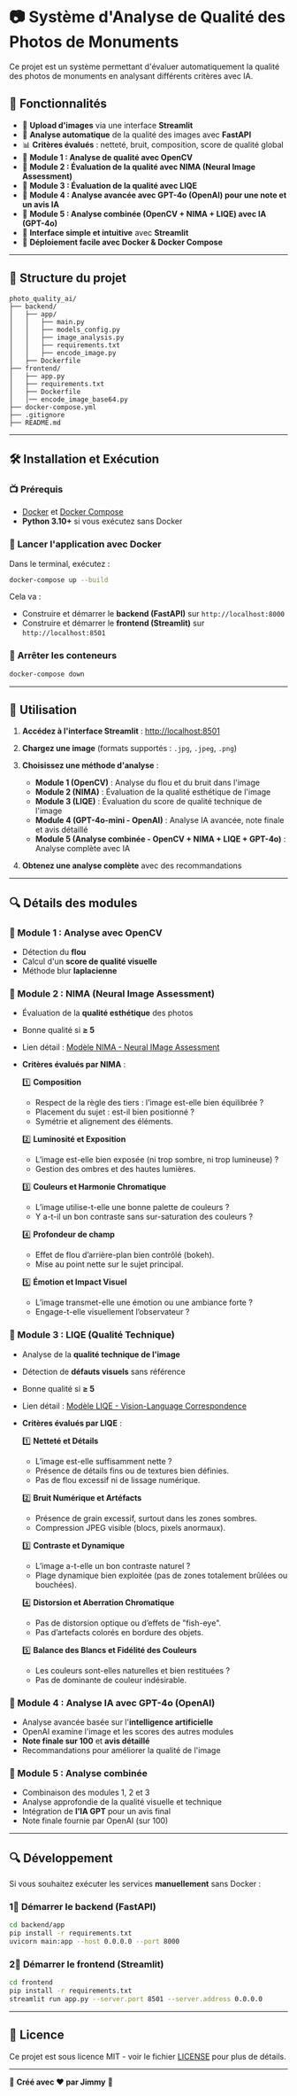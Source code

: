 # 📷 **Système d'Analyse de Qualité des Photos de Monuments**

Ce projet est un système permettant d'évaluer automatiquement la qualité des photos de monuments en analysant différents critères avec IA.

## 🚀 **Fonctionnalités**
- 🎨 **Upload d'images** via une interface **Streamlit**
- 🌟 **Analyse automatique** de la qualité des images avec **FastAPI**
- 📊 **Critères évalués** : netteté, bruit, composition, score de qualité global
- 🧠 **Module 1 : Analyse de qualité avec OpenCV**
- 🤖 **Module 2 : Évaluation de la qualité avec NIMA (Neural Image Assessment)**
- 🤖 **Module 3 : Évaluation de la qualité avec LIQE**
- 🌟 **Module 4 : Analyse avancée avec GPT-4o (OpenAI) pour une note et un avis IA**
- 🌟 **Module 5 : Analyse combinée (OpenCV + NIMA + LIQE) avec IA (GPT-4o)** 
- 🔧 **Interface simple et intuitive** avec **Streamlit**
- 🐳 **Déploiement facile avec Docker & Docker Compose**

---

## 📂 **Structure du projet**
```
photo_quality_ai/
├── backend/          
│   ├── app/
│   │   ├── main.py    
│   │   ├── models_config.py   
│   │   ├── image_analysis.py    
│   │   ├── requirements.txt
│   │   ├── encode_image.py
│   ├── Dockerfile
├── frontend/          
│   ├── app.py
│   ├── requirements.txt
│   ├── Dockerfile
│   │── encode_image_base64.py
├── docker-compose.yml
├── .gitignore
├── README.md
```

---

## 🛠️ **Installation et Exécution**

### 📺 **Prérequis**
- [Docker](https://www.docker.com/) et [Docker Compose](https://docs.docker.com/compose/)
- **Python 3.10+** si vous exécutez sans Docker

### 🔧 **Lancer l'application avec Docker**
Dans le terminal, exécutez :
```bash
docker-compose up --build
```
Cela va :
- Construire et démarrer le **backend (FastAPI)** sur `http://localhost:8000`
- Construire et démarrer le **frontend (Streamlit)** sur `http://localhost:8501`

### 📂 **Arrêter les conteneurs**
```bash
docker-compose down
```

---

## 🎨 **Utilisation**
1. **Accédez à l'interface Streamlit** : [http://localhost:8501](http://localhost:8501)
2. **Chargez une image** (formats supportés : `.jpg`, `.jpeg`, `.png`)
3. **Choisissez une méthode d'analyse** :
   - **Module 1 (OpenCV)** : Analyse du flou et du bruit dans l'image
   - **Module 2 (NIMA)** : Évaluation de la qualité esthétique de l'image
   - **Module 3 (LIQE)** : Évaluation du score de qualité technique de l'image
   - **Module 4 (GPT-4o-mini - OpenAI)** : Analyse IA avancée, note finale et avis détaillé
   - **Module 5 (Analyse combinée - OpenCV + NIMA + LIQE + GPT-4o)** : Analyse complète avec IA

4. **Obtenez une analyse complète** avec des recommandations

---

## 🔍 **Détails des modules**

### **📸 Module 1 : Analyse avec OpenCV**
- Détection du **flou**
- Calcul d'un **score de qualité visuelle**
- Méthode blur **laplacienne**

### **🌟 Module 2 : NIMA (Neural Image Assessment)**
- Évaluation de la **qualité esthétique** des photos
- Bonne qualité si **≥ 5**
- Lien détail : [Modèle NIMA - Neural IMage Assessment](https://github.com/yunxiaoshi/Neural-IMage-Assessment)
- **Critères évalués par NIMA** :
  
  1️⃣ **Composition**  
  - Respect de la règle des tiers : l’image est-elle bien équilibrée ?
  - Placement du sujet : est-il bien positionné ?
  - Symétrie et alignement des éléments.
  
  2️⃣ **Luminosité et Exposition**  
  - L’image est-elle bien exposée (ni trop sombre, ni trop lumineuse) ?
  - Gestion des ombres et des hautes lumières.
  
  3️⃣ **Couleurs et Harmonie Chromatique**  
  - L’image utilise-t-elle une bonne palette de couleurs ?
  - Y a-t-il un bon contraste sans sur-saturation des couleurs ?
  
  4️⃣ **Profondeur de champ**  
  - Effet de flou d’arrière-plan bien contrôlé (bokeh).
  - Mise au point nette sur le sujet principal.
  
  5️⃣ **Émotion et Impact Visuel**  
  - L’image transmet-elle une émotion ou une ambiance forte ?
  - Engage-t-elle visuellement l’observateur ?

### **🔧 Module 3 : LIQE (Qualité Technique)**
- Analyse de la **qualité technique de l'image**
- Détection de **défauts visuels** sans référence
- Bonne qualité si **≥ 5**
- Lien détail : [Modèle LIQE - Vision-Language Correspondence](https://github.com/zwx8981/LIQE)
- **Critères évalués par LIQE** :
  
  1️⃣ **Netteté et Détails**  
  - L’image est-elle suffisamment nette ?
  - Présence de détails fins ou de textures bien définies.
  - Pas de flou excessif ni de lissage numérique.
  
  2️⃣ **Bruit Numérique et Artéfacts**  
  - Présence de grain excessif, surtout dans les zones sombres.
  - Compression JPEG visible (blocs, pixels anormaux).
  
  3️⃣ **Contraste et Dynamique**  
  - L’image a-t-elle un bon contraste naturel ?
  - Plage dynamique bien exploitée (pas de zones totalement brûlées ou bouchées).
  
  4️⃣ **Distorsion et Aberration Chromatique**  
  - Pas de distorsion optique ou d’effets de "fish-eye".
  - Pas d’artefacts colorés en bordure des objets.
  
  5️⃣ **Balance des Blancs et Fidélité des Couleurs**  
  - Les couleurs sont-elles naturelles et bien restituées ?
  - Pas de dominante de couleur indésirable.

### **🤖 Module 4 : Analyse IA avec GPT-4o (OpenAI)**
- Analyse avancée basée sur l'**intelligence artificielle**
- OpenAI examine l'image et les scores des autres modules
- **Note finale sur 100** et **avis détaillé**
- Recommandations pour améliorer la qualité de l'image

### **🌟 Module 5 : Analyse combinée**
- Combinaison des modules 1, 2 et 3
- Analyse approfondie de la qualité visuelle et technique
- Intégration de **l'IA GPT** pour un avis final
- Note finale fournie par OpenAI (sur 100)

---

## 🔍 **Développement**
Si vous souhaitez exécuter les services **manuellement** sans Docker :

### 1⃣ **Démarrer le backend (FastAPI)**
```bash
cd backend/app
pip install -r requirements.txt
uvicorn main:app --host 0.0.0.0 --port 8000
```

### 2⃣ **Démarrer le frontend (Streamlit)**
```bash
cd frontend
pip install -r requirements.txt
streamlit run app.py --server.port 8501 --server.address 0.0.0.0
```

---

## 📝 **Licence**
Ce projet est sous licence MIT - voir le fichier [LICENSE](LICENSE) pour plus de détails.

---

🚀 **Créé avec ❤️ par Jimmy** 🎉


